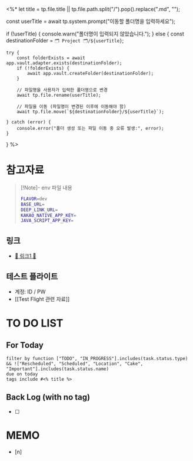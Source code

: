 <%*
let title = tp.file.title || tp.file.path.split("/").pop().replace(".md", "");

const userTitle = await tp.system.prompt("이동할 폴더명을 입력하세요");

if (!userTitle) {
    console.warn("폴더명이 입력되지 않았습니다.");
} else {
    const destinationFolder = `🗂️ Project 🗂️/${userTitle}`;

    try {
        const folderExists = await app.vault.adapter.exists(destinationFolder);
        if (!folderExists) {
            await app.vault.createFolder(destinationFolder);
        }

        // 파일명을 사용자가 입력한 폴더명으로 변경
        await tp.file.rename(userTitle);

        // 파일을 이동 (파일명이 변경된 이후에 이동해야 함)
        await tp.file.move(`${destinationFolder}/${userTitle}`);
        
    } catch (error) {
        console.error("폴더 생성 또는 파일 이동 중 오류 발생:", error);
    }
}
%>


# 참고자료
> [!Note]- env 파일 내용
> ```bash
> FLAVOR=dev
> BASE_URL=
> DEEP_LINK_URL=
> KAKAO_NATIVE_APP_KEY=
> JAVA_SCRIPT_APP_KEY=
> ```
## 링크
- [🔗 링크1 🔗]()
## 테스트 플라이트
- 계정: ID / PW
- [[Test Flight 관련 자료]]

# TO DO LIST
## For Today
```tasks
filter by function ["TODO", "IN_PROGRESS"].includes(task.status.type) && !["Rescheduled", "Scheduled", "Location", "Cake", "Important"].includes(task.status.name)
due on today
tags include #<% title %>
```
## Back Log (with no tag)
- [ ] 

# MEMO
- [n] 